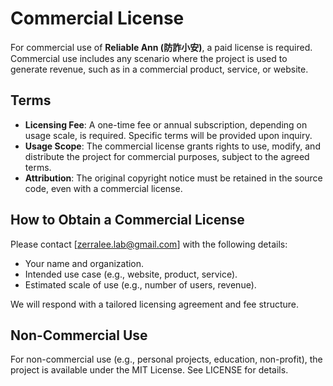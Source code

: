 # Commercial License

For commercial use of **Reliable Ann (防詐小安)**, a paid license is required. Commercial use includes any scenario where the project is used to generate revenue, such as in a commercial product, service, or website.

## Terms

- **Licensing Fee**: A one-time fee or annual subscription, depending on usage scale, is required. Specific terms will be provided upon inquiry.
- **Usage Scope**: The commercial license grants rights to use, modify, and distribute the project for commercial purposes, subject to the agreed terms.
- **Attribution**: The original copyright notice must be retained in the source code, even with a commercial license.

## How to Obtain a Commercial License

Please contact [zerralee.lab@gmail.com] with the following details:

- Your name and organization.
- Intended use case (e.g., website, product, service).
- Estimated scale of use (e.g., number of users, revenue).

We will respond with a tailored licensing agreement and fee structure.

## Non-Commercial Use

For non-commercial use (e.g., personal projects, education, non-profit), the project is available under the MIT License. See LICENSE for details.